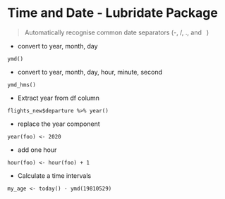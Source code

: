 # Time and Date - Lubridate Package

> Automatically recognise common date separators (-, /, ., and ` `)

-	convert to year, month, day

`ymd()`

-	convert to year, month, day, hour, minute, second

`ymd_hms()`

- Extract year from df column

`flights_new$departure %>% year()`

- replace the year component

`year(foo) <- 2020`

- add one hour

`hour(foo) <- hour(foo) + 1`

- Calculate a time intervals

`my_age <- today() - ymd(19810529)`

